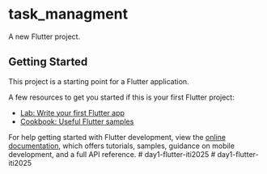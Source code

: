 # task_managment

A new Flutter project.

## Getting Started

This project is a starting point for a Flutter application.

A few resources to get you started if this is your first Flutter project:

- [Lab: Write your first Flutter app](https://docs.flutter.dev/get-started/codelab)
- [Cookbook: Useful Flutter samples](https://docs.flutter.dev/cookbook)

For help getting started with Flutter development, view the
[online documentation](https://docs.flutter.dev/), which offers tutorials,
samples, guidance on mobile development, and a full API reference.
#   d a y 1 - f l u t t e r - i t i 2 0 2 5  
 #   d a y 1 - f l u t t e r - i t i 2 0 2 5  
 